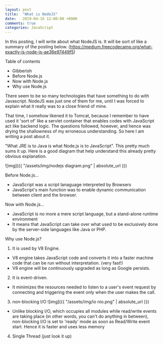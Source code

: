 ```yaml
---
layout: post
title:  "What is NodeJS"
date:   2019-04-16 12:00:00 +0900
comments: true
categories: JavaScript
---
```


In this posting, I will write about what NodeJS is.
It will be sort of like a summary of the posting below.
(https://medium.freecodecamp.org/what-exactly-is-node-js-ae36e97449f5)

Table of contents
- Gibberish
- Before Node.js 
- Now with Node.js
- Why use Node.js

There seem to be so many technologies that have something to do with Javascript. NodeJS was just one of them for me, until I was forced to explain what it really was to a close friend of mine.

That time, I somehow likened it to Tomcat, because I remember to have used it 'sort of' like a servlet container that enables codes with JavaScript act like backend logic. The questions followed, however, and hence was drying the shallowness of my erroneous understanding. So here I am writing a post about it.

"What JRE is to Java is what Node.js is to JavaScript".
This pretty much sums it up. Here is a good diagram that help understand this already pretty obvious explanation.

![img]({{ "/assets/img/nodejs diagram.png" | absolute_url }})


Before Node.js...
- JavaScript was a script lanaguage interpreted by Browsers
- JavaScript's main function was to enable dynamic communication between client and the browser.

Now with Node.js...
- JavaScript is no more a mere script language, but a stand-alone runtime environment
- It means that JavaScript can take over what used to be exclusively done by the server-side languages like Java or PHP.

Why use Node.js?
1. It is used by V8 Engine.
- V8 engine takes JavaScript code and converts it into a faster machine code that can be run without interpretation. (very fast!)
- V8 engine will be continuously upgraded as long as Google persists. 

2. It is event-driven.
- It minimizes the resources needed to listen to a user's event request by connecting and triggering the event only when the user makes the call. 

3. non-blocking I/O
![img]({{ "/assets/img/io nio.png" | absolute_url }})

- Unlike blocking I/O, which occupies all modules while read/write events are taking place (in other words, you can't do anything in between), non-blocking I/O is set to 'ready' mode as soon as Read/Write event start. Hence it is faster and uses less memory

4. Single Thread (just look it up)

[jekyll-docs]: https://jekyllrb.com/docs/home
[jekyll-gh]:   https://github.com/jekyll/jekyll
[jekyll-talk]: https://talk.jekyllrb.com/
